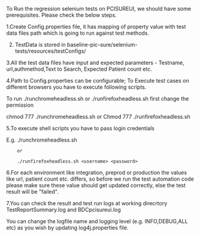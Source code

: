 To Run the regression selenium tests on PCISUREUI, we should have some prerequisites. Please check the below steps.


1.Create Config.properties file, it has mapping of property value with  test data files path 
which is going to run against  test methods.

2. TestData is stored in baseline-pic-sure/selenium-tests/resources/testConfigs/


3.All the test data files have input and expected parameters - Testname, url,authmethod,Text to Search, Expected Patient count etc.

 
4.Path to Config.properties can be configurable; To Execute test cases on different browsers you have to execute following 
  scripts.
  
 To run ./runchromeheadless.sh  or ./runfirefoxheadless.sh first change the permission  
   
  chmod 777 ./runchromeheadless.sh or Chmod 777 ./runfirefoxheadless.sh 
  
5.To execute shell scripts you have to pass login credentials  
 
  
 E.g.   ./runchromeheadless.sh <username> <password>
 		
 		or 
 		
 		./runfirefoxheadless.sh <username> <password>
 
 
6.For each environment like integration, preprod or production the values like url, patient count etc.
  differs, so before we run the test automation code please make sure these value should get updated correctly, 
  else the test result will be "failed".

7.You can check the result and test run logs at working direcrtory TestReportSummary.log and BDCpcisureui.log
 
  You can change the logfile name and logging level (e.g. INFO,DEBUG,ALL etc) as you wish by updating
  log4j.properties file.
  
  
